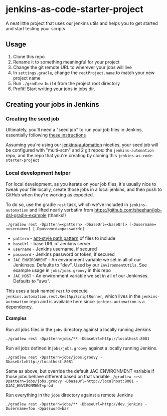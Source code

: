 # jenkins-as-code-starter-project
A neat little project that uses our jenkins utils and helps you to get started and start testing your scripts


## Usage

1. Clone this repo
1. Rename it to something meaningful for your project
1. Change the git remote URL to wherever your jobs will live
1. In `settings.gradle`, change the `rootProject.name` to match your new project name
1. Run `./gradlew build` from the project root directory
1. Profit! Start writing your jobs in jobs dir. 

## Creating your jobs in Jenkins

### Creating the seed job

Ultimately, you'll need a "seed job" to run your job files in Jenkins, essentially following [these instructions](https://github.com/jenkinsci/job-dsl-plugin#basic-usage)

Assuming you're using our [jenkins-automation](https://github.com/cfpb/jenkins-automation/) niceties, 
your seed job will be configured with "multi-scm" and 2 git repos: the `jenkins-automation` repo, 
and the repo that you're creating by cloning this `jenkins-as-code-starter-project`

### Local development helper

For local development, as you iterate on your job files, it's usually nice to tweak your file locally, 
create those jobs in a local jenkins, and then push to GitHub when they're working as expected.

To do so, use the gradle `rest` task, which we've included in `jenkins-automation` and lifted nearly verbatim from https://github.com/sheehan/job-dsl-gradle-example (thanks!)


`./gradlew rest -Dpattern=<pattern> -DbaseUrl=<baseUrl> [-Dusername=<username>] [-Dpassword=<password>]`

* `pattern` - [ant-style path pattern](https://ant.apache.org/manual/dirtasks.html) of files to include
* `baseUrl` - base URL of Jenkins server
* `username` - Jenkins username, if secured
* `password` - Jenkins password or token, if secured
* `JAC_ENVIRONMENT` - An environment variable we set in all of our Jenkinses. Defaults to "dev". Used by our `EnvironmentUtils`. See example usage in `jobs/jobs.groovy` in this repo
* `JAC_HOST` - An environment variable we set in all of our Jenkinses. Defaults to "aws".

This uses a task named `rest` to execute `jenkins.automation.rest.RestApiScriptRunner`, 
which lives in the `jenkins-automation` repo and is available here since `jenkins-automation` is a dependency.

#### Examples

Run all jobs files in the `jobs` directory against a locally running Jenkins

`./gradlew rest -Dpattern=jobs/** -DbaseUrl=http://localhost:8081`

Run all jobs defined in`jobs/jobs.groovy` against a locally running Jenkins.

`./gradlew rest -Dpattern=jobs/jobs.groovy -DbaseUrl=http://localhost:8081`

Same as above, but override the default JAC_ENVIRONMENT variable if those jobs behave different based on that variable
`./gradlew rest -Dpattern=jobs/jobs.groovy -DbaseUrl=http://localhost:8081 -DJAC_ENVIRONMENT=prod`


Run everything in the `jobs` directory against a remote Jenkins

`./gradlew rest -Dpattern=jobs/** -DbaseUrl=http://dev.jenkins -Dusername=foo -Dpassword=bar`